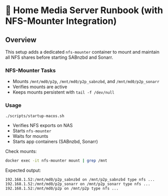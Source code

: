 # 🧩 Home Media Server Runbook (with NFS-Mounter Integration)

## Overview
This setup adds a dedicated `nfs-mounter` container to mount and maintain all NFS shares before starting SABnzbd and Sonarr.

### NFS-Mounter Tasks
- Mounts `/mnt/md0/p2p`, `/mnt/md0/p2p_sabnzbd`, and `/mnt/md0/p2p_sonarr`
- Verifies mounts are active
- Keeps mounts persistent with `tail -f /dev/null`

### Usage
```bash
./scripts/startup-macos.sh
```
- Verifies NFS exports on NAS
- Starts `nfs-mounter`
- Waits for mounts
- Starts app containers (SABnzbd, Sonarr)

Check mounts:
```bash
docker exec -it nfs-mounter mount | grep /mnt
```

Expected output:
```
192.168.1.52:/mnt/md0/p2p_sabnzbd on /mnt/p2p_sabnzbd type nfs ...
192.168.1.52:/mnt/md0/p2p_sonarr on /mnt/p2p_sonarr type nfs ...
192.168.1.52:/mnt/md0/p2p on /mnt/p2p type nfs ...
```
